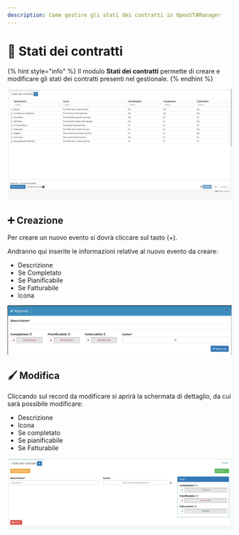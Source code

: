 ```yaml
---
description: Come gestire gli stati dei contratti in OpenSTAManager
---
```


# 📑 Stati dei contratti

{% hint style="info" %}
Il modulo **Stati dei contratti** permette di creare e modificare gli stati dei contratti presenti nel gestionale.
{% endhint %}

![](<../../../../.gitbook/assets/image (507).png>)

## ➕ Creazione

Per creare un nuovo evento si dovrà cliccare sul tasto (+).

Andranno qui inserite le informazioni relative al nuovo evento da creare:

* Descrizione
* Se Completato
* Se Pianificabile
* Se Fatturabile
* Icona

![](<../../../../.gitbook/assets/image (512).png>)

## 🖌️ Modifica

Cliccando sul record da modificare si aprirà la schermata di dettaglio, da cui sarà possibile modificare:

* Descrizione
* Icona
* Se completato
* Se pianificabile
* Se Fatturabile

![](<../../../../.gitbook/assets/image (504).png>)
